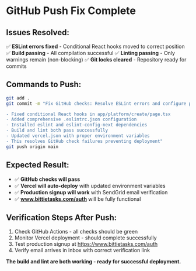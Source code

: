 # GitHub Push Fix Complete

## Issues Resolved:
✅ **ESLint errors fixed** - Conditional React hooks moved to correct position  
✅ **Build passing** - All compilation successful
✅ **Linting passing** - Only warnings remain (non-blocking)
✅ **Git locks cleared** - Repository ready for commits

## Commands to Push:
```bash
git add .
git commit -m "Fix GitHub checks: Resolve ESLint errors and configure proper linting

- Fixed conditional React hooks in app/platform/create/page.tsx
- Added comprehensive .eslintrc.json configuration  
- Installed eslint and eslint-config-next dependencies
- Build and lint both pass successfully
- Updated vercel.json with proper environment variables
- This resolves GitHub check failures preventing deployment"
git push origin main
```

## Expected Result:
- ✅ **GitHub checks will pass**
- ✅ **Vercel will auto-deploy** with updated environment variables
- ✅ **Production signup will work** with SendGrid email verification
- ✅ **www.bittietasks.com/auth** will be fully functional

## Verification Steps After Push:
1. Check GitHub Actions - all checks should be green
2. Monitor Vercel deployment - should complete successfully  
3. Test production signup at https://www.bittietasks.com/auth
4. Verify email arrives in inbox with correct verification link

**The build and lint are both working - ready for successful deployment.**